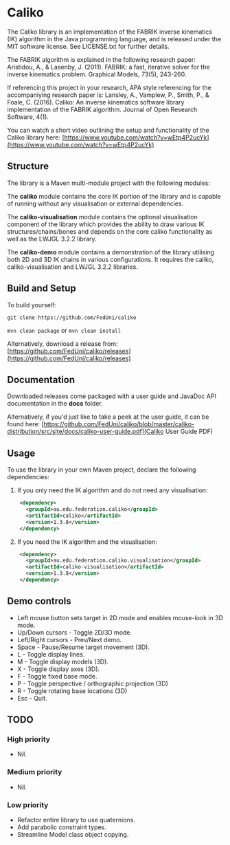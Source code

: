 # Caliko
The Caliko library is an implementation of the FABRIK inverse kinematics (IK) algorithm in the Java programming language, and is released under the MIT software license. See LICENSE.txt for further details.

The FABRIK algorithm is explained in the following research paper:
Aristidou, A., & Lasenby, J. (2011). FABRIK: a fast, iterative solver for the inverse kinematics problem. Graphical Models, 73(5), 243-260.

If referencing this project in your research, APA style referencing for the accompaniying research paper is:
Lansley, A., Vamplew, P., Smith, P., & Foale, C. (2016). Caliko: An inverse kinematics software library implementation of the FABRIK algorithm. Journal of Open Research Software, 4(1).

You can watch a short video outlining the setup and functionality of the Caliko library here:
[https://www.youtube.com/watch?v=wEtp4P2ucYk](https://www.youtube.com/watch?v=wEtp4P2ucYk)

## Structure

The library is a Maven multi-module project with the following modules:

The **caliko** module contains the core IK portion of the library and is capable of running without any visualisation or external dependencies. 

The **caliko-visualisation** module contains the optional visualisation component of the library which provides the ability to draw various IK structures/chains/bones and depends on the core caliko functionality as well as the LWJGL 3.2.2 library.

The **caliko-demo** module contains a demonstration of the library utilising both 2D and 3D IK chains in various configurations. It requires the caliko, caliko-visualisation and LWJGL 3.2.2 libraries.

## Build and Setup

To build yourself:

`git clone https://github.com/FedUni/caliko`

`mvn clean package` or `mvn clean install`

Alternatively, download a release from: 
[https://github.com/FedUni/caliko/releases](https://github.com/FedUni/caliko/releases)

## Documentation

Downloaded releases come packaged with a user guide and JavaDoc API documentation in the **docs** folder.

Alternatively, if you'd just like to take a peek at the user guide, it can be found here: [https://github.com/FedUni/caliko/blob/master/caliko-distribution/src/site/docs/caliko-user-guide.pdf](Caliko User Guide PDF)

## Usage

To use the library in your own Maven project, declare the following dependencies:

1) If you only need the IK algorithm and do not need any visualisation:

```xml
    <dependency>
      <groupId>au.edu.federation.caliko</groupId>
      <artifactId>caliko</artifactId>
      <version>1.3.8</version>
    </dependency> 
```

2) If you need the IK algorithm and the visualisation:

```xml
    <dependency>
      <groupId>au.edu.federation.caliko.visualisation</groupId>
      <artifactId>caliko-visualisation</artifactId>
      <version>1.3.8</version>
    </dependency> 
```

## Demo controls

- Left mouse button sets target in 2D mode and enables mouse-look in 3D mode.
- Up/Down cursors - Toggle 2D/3D mode.
- Left/Right cursors - Prev/Next demo.
- Space - Pause/Resume target movement (3D).
- L - Toggle display lines.
- M - Toggle display models (3D).
- X - Toggle display axes (3D).
- F - Toggle fixed base mode.
- P - Toggle perspective / orthographic projection (3D)
- R - Toggle rotating base locations (3D)
- Esc - Quit.

## TODO

### High priority
- Nil.

### Medium priority
- Nil.

### Low priority
- Refactor entire library to use quaternions.
- Add parabolic constraint types.
- Streamline Model class object copying.
